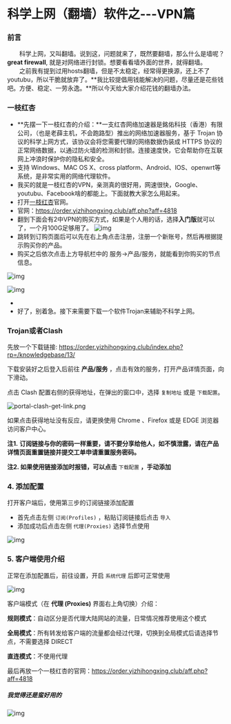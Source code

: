 # 科学上网（翻墙）软件之---VPN篇

### 前言 ###
　　科学上网，又叫翻墙。说到这，问题就来了，既然要翻墙，那么什么是墙呢？**great firewall**, 就是对网络进行封锁。想要看看墙外面的世界，就得翻墙。<br>
　　之前我有提到过用hosts翻墙，但是不太稳定，经常得更换源，还上不了youtubu，所以干脆就放弃了。**我比较提倡用钱能解决的问题，尽量还是花些钱吧。方便、稳定、一劳永逸。**所以今天给大家介绍花钱的翻墙办法。

### 一枝红杏 ###
+ **先摆一下一枝红杏的介绍：**一支红杏网络加速器是銘佑科技（香港）有限公司，（也是老薛主机，不会跑路型）推出的网络加速器服务，基于 Trojan 协议的科学上网方式，该协议会将您需要代理的网络数据伪装成 HTTPS 协议的正常网络数据，以通过防火墙的检测和封锁。连接速度快，它会帮助你在互联网上冲浪时保护你的隐私和安全。
+ 支持 Windows、MAC OS X、cross platform、Android、IOS、openwrt等系统，是非常实用的网络代理软件。
+ 我买的就是一枝红杏的VPN，亲测真的很好用，网速很快，Google、youtubu、Facebook啥的都能上。下面就教大家怎么用起来。
+ 打开[一枝红杏](https://order.yizhihongxing.club/aff.php?aff=4818)官网。
+ 官网：https://order.yizhihongxing.club/aff.php?aff=4818
+ 翻到下面会有2中VPN的购买方式，如果是个人用的话，选择**入门版**就可以了，一个月100G足够用了。
![img](https://picx.zhimg.com/80/v2-244e645586693c51228d64ac5d41ca9d_720w.png)
+ 跳转到订购页面后可以先在右上角点击注册，注册一个新账号，然后再根据提示购买你的产品。
+ 购买之后依次点击上方导航栏中的 服务->产品/服务，就能看到你购买的节点信息。

![img](https://picx.zhimg.com/80/v2-6daff0a373652eaf043c069d226a73ae_720w.png)

![img](https://picx.zhimg.com/80/v2-0e26f95f8944773ebebfd702f0282234_720w.png)

+ 
+ 好了，别着急。接下来需要下载一个软件Trojan来辅助不科学上网。

### Trojan或者Clash ###
先放一个下载链接: https://order.yizhihongxing.club/index.php?rp=/knowledgebase/13/

下载安装好之后登入后前往  **产品/服务** ，点击有效的服务，打开产品详情页面，向下滑动。

点击 Clash 配置右侧的获得地址，在弹出的窗口中，选择 `复制地址` 或是 `下载配置`。

![portal-clash-get-link.png](https://s2.loli.net/2024/01/17/oJ5VRDuU2BPC1Ee.png)

如果点击获得地址没有反应，请更换使用 Chrome 、Firefox 或是 EDGE 浏览器访问客户中心。

**注1.** **订阅链接与你的密码一样重要，请不要分享给他人，如不慎泄露，请在产品详情页面重置链接并提交工单申请重置服务密码。**

**注2. 如果使用链接添加时报错，可以点击** `下载配置` **，手动添加** 

### 4. 添加配置

打开客户端后，使用第三步的订阅链接添加配置

- 首先点击左侧 `订阅(Profiles)` ，粘贴订阅链接后点击 `导入`
- 添加成功后点击左侧 `代理(Proxies)` 选择节点使用 

![img](https://s2.loli.net/2024/01/17/7pVMFQKiDWX54Ho.gif)

### 5. 客户端使用介绍

正常在添加配置后，前往设置，开启 `系统代理` 后即可正常使用

![img](https://dl.trojan-cdn.com/images/trojan/clashvr/cvr-systemproxy.png)

客户端模式（在 **代理 (Proxies)** 界面右上角切换）介绍：

**规则模式**：自动区分是否代理大陆网站的流量，日常情况推荐使用这个模式

**全局模式**：所有转发给客户端的流量都会经过代理，切换到全局模式后请选择节点，不需要选择 DIRECT 

**直连模式**：不使用代理

最后再放一个一枝红杏的官网：https://order.yizhihongxing.club/aff.php?aff=4818

##### 我觉得还是蛮好用的

![img](https://pica.zhimg.com/80/v2-8063aa45780faa2d4f5b66446eb32671_720w.png)
